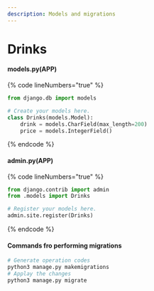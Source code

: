 ```yaml
---
description: Models and migrations
---
```


# Drinks

#### models.py(APP)

{% code lineNumbers="true" %}
```python
from django.db import models

# Create your models here.
class Drinks(models.Model):
    drink = models.CharField(max_length=200)
    price = models.IntegerField()
```
{% endcode %}

#### admin.py(APP)

{% code lineNumbers="true" %}
```python
from django.contrib import admin
from .models import Drinks

# Register your models here.
admin.site.register(Drinks)
```
{% endcode %}

#### Commands fro performing migrations

```bash
# Generate operation codes
python3 manage.py makemigrations
# Applay the changes
python3 manage.py migrate

```

